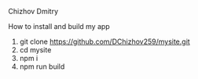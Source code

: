 Chizhov Dmitry

How to install and build my app

1. git clone https://github.com/DChizhov259/mysite.git
2. cd mysite
3. npm i
4. npm run build
